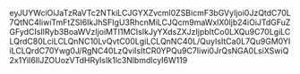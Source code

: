 eyJUYWciOiJaTzRaVTc2NTkiLCJGYXZvcml0ZSBicmF3bGVyIjoi0JzQtdC70L7QtNC4IiwiTmFtZSI6IkJhSFIgU3RhcnMiLCJQcm9maWxlX0ljb24iOiJTdGFuZGFydCIsIlRyb3BoaWVzIjoiMTI1MCIsIkJyYXdsZXJzIjpbItCo0LXQu9C70LgiLCLQrdC80LciLCLQnNC10LvQvtC00LgiLCLQnNC40L/QuyIsItCa0L7Qu9GM0YIiLCLQrdC70Ywg0J/RgNC40LzQviIsItCR0YPQu9C7Iiwi0JrQsNGA0LsiXSwiQ2x1YiI6IlJZOUozVTdHRyIsIk1lc3NlbmdlcyI6W119
